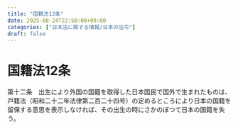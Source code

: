 ```yaml
---
title: "国籍法12条"
date: 2025-08-24T22:50:00+09:00
categories: ["日本法に関する情報/日本の法令"]
draft: false
---
```


# 国籍法12条

第十二条　出生により外国の国籍を取得した日本国民で国外で生まれたものは、戸籍法（昭和二十二年法律第二百二十四号）の定めるところにより日本の国籍を留保する意思を表示しなければ、その出生の時にさかのぼつて日本の国籍を失う。
